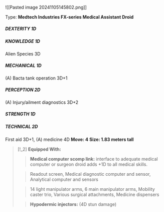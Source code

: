 ![[Pasted image 20241105145802.png]]

Type: **Medtech Industries FX-series Medical Assistant Droid**
##### DEXTERITY 1D
##### KNOWLEDGE 1D
Alien Species 3D
##### MECHANICAL 1D
(A) Bacta tank operation 3D+1
##### PERCEPTION 2D
(A) Injury/ailment diagnostics 3D+2
##### STRENGTH 1D
##### TECHNICAL 2D
First aid 3D+1, (A) medicine 4D
**Move: 4**
**Size: 1.83 meters tall**

> [!_2] 
> **Equipped With:**
> > **Medical computer scomp link:** interface to adequate medical computer or surgeon droid adds +1D to all medical skills.
> 
> > Readout screen, Medical diagnostic computer and sensor, Analytical computer and sensors
> 
> > 14 light manipulator arms, 6 main manipulator arms, Mobility caster trio, Various surgical attachments, Medicine dispensers
> 
> > **Hypodermic injectors:** (4D stun damage)
> 


